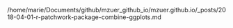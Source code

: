 /home/marie/Documents/github/mzuer_github_io/mzuer.github.io/_posts/2018-04-01-r-patchwork-package-combine-ggplots.md